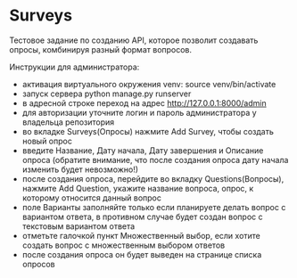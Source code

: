 # Surveys

Тестовое задание по созданию API, которое позволит создавать опросы, комбинируя разный формат вопросов.


Инструкции для администратора:
- активация виртуального окружения venv: source venv/bin/activate
- запуск сервера python manage.py runserver
- в адресной строке переход на адрес http://127.0.0.1:8000/admin
- для авторизации уточните логин и пароль администратора у владельца репозитория
- во вкладке Surveys(Опросы) нажмите Add Survey, чтобы создать новый опрос
- введите Название, Дату начала, Дату завершения и Описание опроса (обратите внимание, что после создания опроса дату начала изменить будет невозможно!)
- после создания опроса, перейдите во вкладку Questions(Вопросы), нажмите Add Question, укажите название вопроса, опрос, к которому относится данный вопроc
- поле Варианты заполняйте только если планируете делать вопрос с вариантом ответа, в противном случае будет создан вопрос с текстовым вариантом ответа
- отметьте галочкой пункт Множественный выбор, если хотите создать вопрос с множественным выбором ответов
- после создания опроса он будет выведен на странице списка опросов

